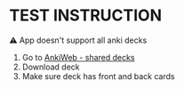 # TEST INSTRUCTION
⚠️ App doesn't support all anki decks 

1. Go to [AnkiWeb - shared decks](https://ankiweb.net/shared/decks)
2. Download deck
3. Make sure deck has front and back cards
